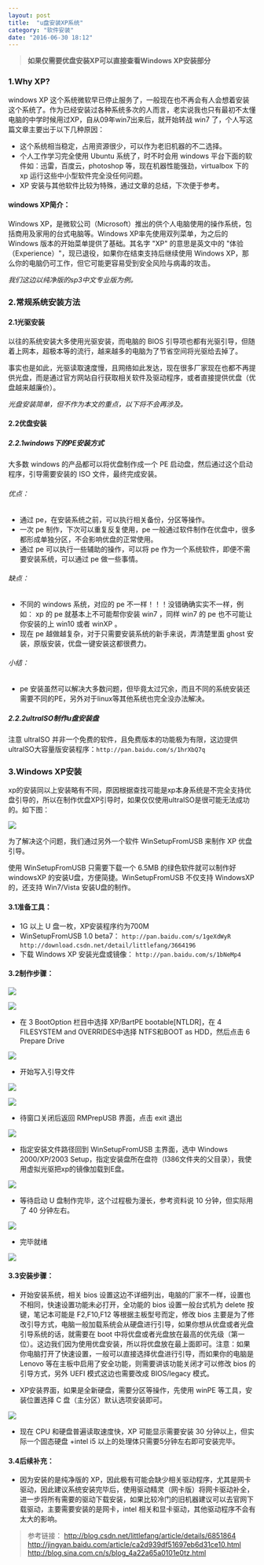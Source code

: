 ```yaml
---
layout: post
title:  "u盘安装XP系统"
category: "软件安装"
date: "2016-06-30 18:12"
---
```


> **如果仅需要优盘安装XP可以直接查看Windows XP安装部分**



### 1.Why XP?

windows XP 这个系统微软早已停止服务了，一般现在也不再会有人会想着安装这个系统了。作为已经安装过各种系统多次的人而言，老实说我也只有最初不太懂电脑的中学时候用过XP，自从09年win7出来后，就开始转战 win7 了，个人写这篇文章主要出于以下几种原因：
- 这个系统相当稳定，占用资源很少，可以作为老旧机器的不二选择。
- 个人工作学习完全使用 Ubuntu 系统了，时不时会用 windows 平台下面的软件如：迅雷，百度云，photoshop 等，现在机器性能强劲，virtualbox 下的 xp 运行这些中小型软件完全没任何问题。
- XP 安装与其他软件比较为特殊，通过文章的总结，下次便于参考。

<!-- more -->

#### windows XP简介：
Windows XP，是微软公司（Microsoft）推出的供个人电脑使用的操作系统，包括商用及家用的台式电脑等。Windows XP率先使用双列菜单，为之后的Windows 版本的开始菜单提供了基础。其名字 "XP" 的意思是英文中的 "体验（Experience）"，现已退役，如果你在结束支持后继续使用 Windows XP，那么你的电脑仍可工作，但它可能更容易受到安全风险与病毒的攻击。

*我们这边以纯净版的sp3中文专业版为例。*

### 2.常规系统安装方法

#### 2.1光驱安装

以往的系统安装大多使用光驱安装，而电脑的 BIOS 引导项也都有光驱引导，但随着上网本，超极本等的流行，越来越多的电脑为了节省空间将光驱给去掉了。

事实也是如此，光驱读取速度慢，且网络如此发达，现在很多厂家现在也都不再提供光盘，而是通过官方网站自行获取相关软件及驱动程序，或者直接提供优盘（优盘越来越廉价）。

*光盘安装简单，但不作为本文的重点，以下将不会再涉及。*

#### 2.2优盘安装

##### 2.2.1windows下的PE安装方式

大多数 windows 的产品都可以将优盘制作成一个 PE 启动盘，然后通过这个启动程序，引导需要安装的 ISO 文件，最终完成安装。

###### 优点：

- 通过 pe，在安装系统之前，可以执行相关备份，分区等操作。
- 一次 pe 制作，下次可以重复反复使用，pe 一般通过软件制作在优盘中，很多都形成单独分区，不会影响优盘的正常使用。
- 通过 pe 可以执行一些辅助的操作，可以将 pe 作为一个系统软件，即便不需要安装系统，可以通过 pe 做一些事情。

###### 缺点：

- 不同的 windows 系统，对应的 pe 不一样！！！没错确确实实不一样，例如： xp 的 pe 就基本上不可能帮你安装 win7 ，同样 win7 的 pe 也不可能让你安装的上 win10 或者 winXP 。
- 现在 pe 越做越复杂，对于只需要安装系统的新手来说，弄清楚里面 ghost 安装，原版安装，优盘一键安装这都很费力。

###### 小结：

- pe 安装虽然可以解决大多数问题，但毕竟太过冗余，而且不同的系统安装还需要不同的PE，另外对于linux等其他系统也完全没办法解决。


##### 2.2.2ultraISO制作u盘安装盘

注意 ultraISO 并非一个免费的软件，且免费版本的功能极为有限，这边提供ultraISO大容量版安装程序：`http://pan.baidu.com/s/1hrXbQ7q`

### 3.Windows XP安装

xp的安装同以上安装略有不同，原因根据查找可能是xp本身系统是不完全支持优盘引导的，所以在制作优盘XP引导时，如果仅仅使用ultraISO是很可能无法成功的。如下图：

![](https://raw.githubusercontent.com/noparkinghere/noparkinghere.github.io/master/img/2016-06-30-windowsXP纯净版安装/1.jpg)


为了解决这个问题，我们通过另外一个软件 WinSetupFromUSB 来制作 XP 优盘引导。

使用 WinSetupFromUSB 只需要下载一个 6.5MB 的绿色软件就可以制作好 windowsXP 的安装U盘，方便简捷。WinSetupFromUSB 不仅支持 WindowsXP 的，还支持 Win7/Vista 安装U盘的制作。

#### 3.1准备工具：

- 1G 以上 U 盘一枚，XP安装程序约为700M
- WinSetupFromUSB 1.0 beta7：
`http://pan.baidu.com/s/1geXdWyR`
`http://download.csdn.net/detail/littlefang/3664196`
- 下载 Windows XP 安装光盘或镜像：
`http://pan.baidu.com/s/1bNeMp4`


#### 3.2制作步骤：

![](https://raw.githubusercontent.com/noparkinghere/noparkinghere.github.io/master/img/2016-06-30-windowsXP纯净版安装/2.gif)



![](https://raw.githubusercontent.com/noparkinghere/noparkinghere.github.io/master/img/2016-06-30-windowsXP纯净版安装/3.gif)


- 在 3 BootOption 栏目中选择 XP/BartPE bootable[NTLDR]，在 4 FILESYSTEM and OVERRIDES中选择 NTFS和BOOT as HDD，然后点击 6 Prepare Drive

![](https://raw.githubusercontent.com/noparkinghere/noparkinghere.github.io/master/img/2016-06-30-windowsXP纯净版安装/4.gif)


- 开始写入引导文件

![](https://raw.githubusercontent.com/noparkinghere/noparkinghere.github.io/master/img/2016-06-30-windowsXP纯净版安装/5.gif)


![](https://raw.githubusercontent.com/noparkinghere/noparkinghere.github.io/master/img/2016-06-30-windowsXP纯净版安装/6.gif)


- 待窗口关闭后返回 RMPrepUSB 界面，点击 exit 退出

![](https://raw.githubusercontent.com/noparkinghere/noparkinghere.github.io/master/img/2016-06-30-windowsXP纯净版安装/7.gif)


- 指定安装文件路径回到 WinSetupFromUSB 主界面，选中 Windows 2000/XP/2003 Setup，指定安装盘所在盘符（I386文件夹的父目录），我使用虚拟光驱把xp的镜像加载到E盘。

![](https://raw.githubusercontent.com/noparkinghere/noparkinghere.github.io/master/img/2016-06-30-windowsXP纯净版安装/8.gif)


- 等待启动 U 盘制作完毕，这个过程极为漫长，参考资料说 10 分钟，但实际用了 40 分钟左右。

![](https://raw.githubusercontent.com/noparkinghere/noparkinghere.github.io/master/img/2016-06-30-windowsXP纯净版安装/9.gif)


- 完毕就绪

![](https://raw.githubusercontent.com/noparkinghere/noparkinghere.github.io/master/img/2016-06-30-windowsXP纯净版安装/10.gif)


#### 3.3安装步骤：

- 开始安装系统，相关 bios 设置这边不详细列出，电脑的厂家不一样，设置也不相同，快速设置功能未必打开，全功能的 bios 设置一般台式机为 delete 按键，笔记本可能是 F2,F10,F12 等根据主板型号而定，修改 bios 主要是为了修改引导方式，电脑一般加载系统会从硬盘进行引导，如果你想从优盘或者光盘引导系统的话，就需要在 boot 中将优盘或者光盘放在最高的优先级（第一位）。这边我们因为使用优盘安装，所以将优盘放在最上面即可。注意：如果你电脑打开了快速设置，一般可以直接选择优盘进行引导，而如果你的电脑是 Lenovo 等在主板中启用了安全功能，则需要讲该功能关闭才可以修改 bios 的引导方式，另外 UEFI 模式这边也需要改成 BIOS/legacy 模式。

- XP安装界面，如果是全新硬盘，需要分区等操作，先使用 winPE 等工具，安装位置选择 C 盘（主分区）默认选项安装即可。

![](https://raw.githubusercontent.com/noparkinghere/noparkinghere.github.io/master/img/2016-06-30-windowsXP纯净版安装/11.gif)


- 现在 CPU 和硬盘普遍读取速度快，XP 可能显示需要安装 30 分钟以上，但实际一个固态硬盘 +intel i5 以上的处理体只需要5分钟左右即可安装完毕。

#### 3.4后续补充：
- 因为安装的是纯净版的 XP，因此极有可能会缺少相关驱动程序，尤其是网卡驱动，因此建议系统安装完毕后，使用驱动精灵（网卡版）将网卡驱动补全，进一步将所有需要的驱动下载安装，如果比较冷门的旧机器建议可以去官网下载驱动，主要需要安装的是网卡，intel 相关和显卡驱动，其他驱动程序不会有太大的影响。


> 参考链接：
> http://blog.csdn.net/littlefang/article/details/6851864
> http://jingyan.baidu.com/article/ca2d939df51697eb6d31ce10.html
> http://blog.sina.com.cn/s/blog_4a22a65a0101e0tz.html
